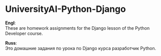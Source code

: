 # UniversityAI-Python-Django

<b>Engl</b>:<br>
These are homework assignments for the Django lesson of the Python Developer course.

<b>Russ</b>:<br>
Это домашние задания по урока по Django курса разработчик Python.
